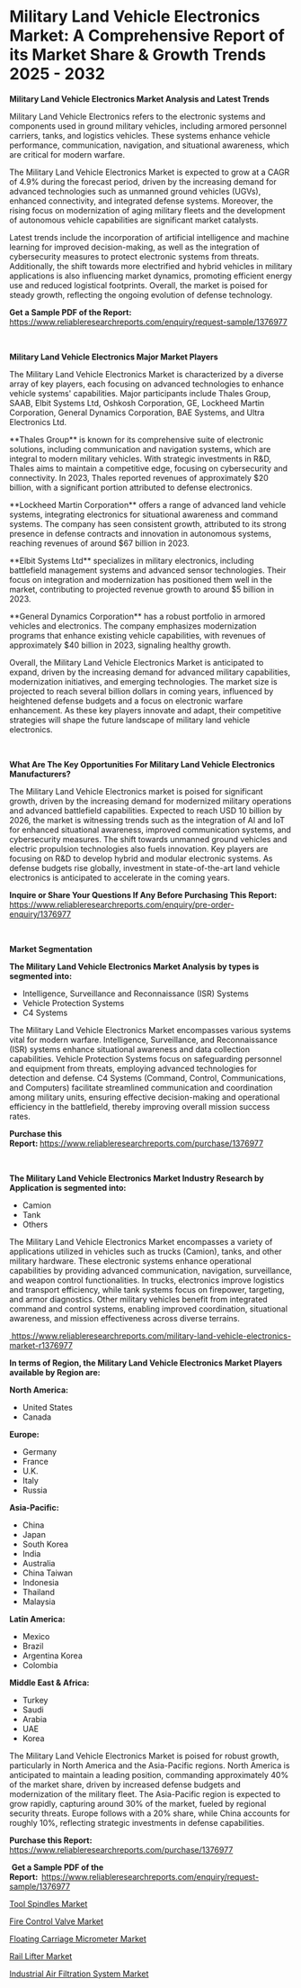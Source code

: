 <p><h1>Military Land Vehicle Electronics Market: A Comprehensive Report of its Market Share & Growth Trends 2025 - 2032</h1></p><p><strong>Military Land Vehicle Electronics Market Analysis and Latest Trends</strong></p>
<p><p>Military Land Vehicle Electronics refers to the electronic systems and components used in ground military vehicles, including armored personnel carriers, tanks, and logistics vehicles. These systems enhance vehicle performance, communication, navigation, and situational awareness, which are critical for modern warfare. </p><p>The Military Land Vehicle Electronics Market is expected to grow at a CAGR of 4.9% during the forecast period, driven by the increasing demand for advanced technologies such as unmanned ground vehicles (UGVs), enhanced connectivity, and integrated defense systems. Moreover, the rising focus on modernization of aging military fleets and the development of autonomous vehicle capabilities are significant market catalysts. </p><p>Latest trends include the incorporation of artificial intelligence and machine learning for improved decision-making, as well as the integration of cybersecurity measures to protect electronic systems from threats. Additionally, the shift towards more electrified and hybrid vehicles in military applications is also influencing market dynamics, promoting efficient energy use and reduced logistical footprints. Overall, the market is poised for steady growth, reflecting the ongoing evolution of defense technology.</p></p>
<p><strong>Get a Sample PDF of the Report:&nbsp;</strong> <a href="https://www.reliableresearchreports.com/enquiry/request-sample/1376977?utm_campaign=3446&utm_medium=2&utm_source=Github&utm_content=ia&utm_term=28032025&utm_id=military-land-vehicle-electronics">https://www.reliableresearchreports.com/enquiry/request-sample/1376977</a></p>
<p>&nbsp;</p>
<p><strong>Military Land Vehicle Electronics Major Market Players</strong></p>
<p><p>The Military Land Vehicle Electronics Market is characterized by a diverse array of key players, each focusing on advanced technologies to enhance vehicle systems' capabilities. Major participants include Thales Group, SAAB, Elbit Systems Ltd, Oshkosh Corporation, GE, Lockheed Martin Corporation, General Dynamics Corporation, BAE Systems, and Ultra Electronics Ltd.</p><p>**Thales Group** is known for its comprehensive suite of electronic solutions, including communication and navigation systems, which are integral to modern military vehicles. With strategic investments in R&D, Thales aims to maintain a competitive edge, focusing on cybersecurity and connectivity. In 2023, Thales reported revenues of approximately $20 billion, with a significant portion attributed to defense electronics.</p><p>**Lockheed Martin Corporation** offers a range of advanced land vehicle systems, integrating electronics for situational awareness and command systems. The company has seen consistent growth, attributed to its strong presence in defense contracts and innovation in autonomous systems, reaching revenues of around $67 billion in 2023.</p><p>**Elbit Systems Ltd** specializes in military electronics, including battlefield management systems and advanced sensor technologies. Their focus on integration and modernization has positioned them well in the market, contributing to projected revenue growth to around $5 billion in 2023.</p><p>**General Dynamics Corporation** has a robust portfolio in armored vehicles and electronics. The company emphasizes modernization programs that enhance existing vehicle capabilities, with revenues of approximately $40 billion in 2023, signaling healthy growth.</p><p>Overall, the Military Land Vehicle Electronics Market is anticipated to expand, driven by the increasing demand for advanced military capabilities, modernization initiatives, and emerging technologies. The market size is projected to reach several billion dollars in coming years, influenced by heightened defense budgets and a focus on electronic warfare enhancement. As these key players innovate and adapt, their competitive strategies will shape the future landscape of military land vehicle electronics.</p></p>
<p>&nbsp;</p>
<p><strong>What Are The Key Opportunities For Military Land Vehicle Electronics Manufacturers?</strong></p>
<p><p>The Military Land Vehicle Electronics market is poised for significant growth, driven by the increasing demand for modernized military operations and advanced battlefield capabilities. Expected to reach USD 10 billion by 2026, the market is witnessing trends such as the integration of AI and IoT for enhanced situational awareness, improved communication systems, and cybersecurity measures. The shift towards unmanned ground vehicles and electric propulsion technologies also fuels innovation. Key players are focusing on R&D to develop hybrid and modular electronic systems. As defense budgets rise globally, investment in state-of-the-art land vehicle electronics is anticipated to accelerate in the coming years.</p></p>
<p><strong>Inquire or Share Your Questions If Any Before Purchasing This Report:</strong> <a href="https://www.reliableresearchreports.com/enquiry/pre-order-enquiry/1376977?utm_campaign=3446&utm_medium=2&utm_source=Github&utm_content=ia&utm_term=28032025&utm_id=military-land-vehicle-electronics">https://www.reliableresearchreports.com/enquiry/pre-order-enquiry/1376977</a></p>
<p>&nbsp;</p>
<p><strong>Market Segmentation</strong></p>
<p><strong>The Military Land Vehicle Electronics Market Analysis by types is segmented into:</strong></p>
<p><ul><li>Intelligence, Surveillance and Reconnaissance (ISR) Systems</li><li>Vehicle Protection Systems</li><li>C4 Systems</li></ul></p>
<p><p>The Military Land Vehicle Electronics Market encompasses various systems vital for modern warfare. Intelligence, Surveillance, and Reconnaissance (ISR) systems enhance situational awareness and data collection capabilities. Vehicle Protection Systems focus on safeguarding personnel and equipment from threats, employing advanced technologies for detection and defense. C4 Systems (Command, Control, Communications, and Computers) facilitate streamlined communication and coordination among military units, ensuring effective decision-making and operational efficiency in the battlefield, thereby improving overall mission success rates.</p></p>
<p><strong>Purchase this Report:&nbsp;</strong><a href="https://www.reliableresearchreports.com/purchase/1376977?utm_campaign=3446&utm_medium=2&utm_source=Github&utm_content=ia&utm_term=28032025&utm_id=military-land-vehicle-electronics">https://www.reliableresearchreports.com/purchase/1376977</a></p>
<p>&nbsp;</p>
<p><strong>The Military Land Vehicle Electronics Market Industry Research by Application is segmented into:</strong></p>
<p><ul><li>Camion</li><li>Tank</li><li>Others</li></ul></p>
<p><p>The Military Land Vehicle Electronics Market encompasses a variety of applications utilized in vehicles such as trucks (Camion), tanks, and other military hardware. These electronic systems enhance operational capabilities by providing advanced communication, navigation, surveillance, and weapon control functionalities. In trucks, electronics improve logistics and transport efficiency, while tank systems focus on firepower, targeting, and armor diagnostics. Other military vehicles benefit from integrated command and control systems, enabling improved coordination, situational awareness, and mission effectiveness across diverse terrains.</p></p>
<p><a href="https://www.reliableresearchreports.com/military-land-vehicle-electronics-market-r1376977?utm_campaign=3446&utm_medium=2&utm_source=Github&utm_content=ia&utm_term=28032025&utm_id=military-land-vehicle-electronics">&nbsp;https://www.reliableresearchreports.com/military-land-vehicle-electronics-market-r1376977</a></p>
<p><strong>In terms of Region, the Military Land Vehicle Electronics Market Players available by Region are:</strong></p>
<p>
    <p> <strong> North America: </strong>
        <ul>
            <li>United States</li>
            <li>Canada</li>
        </ul>
        </p> 
    <p> <strong> Europe: </strong>
        <ul>
            <li>Germany</li>
            <li>France</li>
            <li>U.K.</li>
            <li>Italy</li>
            <li>Russia</li>
        </ul>
        </p> 
    <p> <strong> Asia-Pacific: </strong>
        <ul>
            <li>China</li>
            <li>Japan</li>
            <li>South Korea</li>
            <li>India</li>
            <li>Australia</li>
            <li>China Taiwan</li>
            <li>Indonesia</li>
            <li>Thailand</li>
            <li>Malaysia</li>
        </ul>
        </p> 
    <p> <strong> Latin America: </strong>
        <ul>
            <li>Mexico</li>
            <li>Brazil</li>
            <li>Argentina Korea</li>
            <li>Colombia</li>
        </ul>
        </p> 
    <p> <strong> Middle East & Africa: </strong>
        <ul>
            <li>Turkey</li>
            <li>Saudi</li>
            <li>Arabia</li>
            <li>UAE</li>
            <li>Korea</li>
        </ul>
    </p>
    </p>
<p><p>The Military Land Vehicle Electronics Market is poised for robust growth, particularly in North America and the Asia-Pacific regions. North America is anticipated to maintain a leading position, commanding approximately 40% of the market share, driven by increased defense budgets and modernization of the military fleet. The Asia-Pacific region is expected to grow rapidly, capturing around 30% of the market, fueled by regional security threats. Europe follows with a 20% share, while China accounts for roughly 10%, reflecting strategic investments in defense capabilities.</p></p>
<p><strong>Purchase this Report: </strong><a href="https://www.reliableresearchreports.com/purchase/1376977?utm_campaign=3446&utm_medium=2&utm_source=Github&utm_content=ia&utm_term=28032025&utm_id=military-land-vehicle-electronics">https://www.reliableresearchreports.com/purchase/1376977</a></p>
<p>&nbsp;<strong>Get a Sample PDF of the Report:&nbsp;&nbsp;</strong><a href="https://www.reliableresearchreports.com/enquiry/request-sample/1376977?utm_campaign=3446&utm_medium=2&utm_source=Github&utm_content=ia&utm_term=28032025&utm_id=military-land-vehicle-electronics">https://www.reliableresearchreports.com/enquiry/request-sample/1376977</a></p>
<p><strong></strong></p>
<p><p><a href="https://github.com/popoialraih3/Market-Research-Report-List-1/blob/main/tool-spindles-market.md?utm_campaign=3446&utm_medium=2&utm_source=Github&utm_content=ia&utm_term=28032025&utm_id=military-land-vehicle-electronics">Tool Spindles Market</a></p><p><a href="https://www.linkedin.com/pulse/navigating-fire-control-valve-market-incorporating-trends-rbqxe?utm_campaign=3446&utm_medium=2&utm_source=Github&utm_content=ia&utm_term=28032025&utm_id=military-land-vehicle-electronics">Fire Control Valve Market</a></p><p><a href="https://www.linkedin.com/pulse/floating-carriage-micrometer-market-study-forecasted-cagr-0luyf?utm_campaign=3446&utm_medium=2&utm_source=Github&utm_content=ia&utm_term=28032025&utm_id=military-land-vehicle-electronics">Floating Carriage Micrometer Market</a></p><p><a href="https://www.linkedin.com/pulse/rail-lifter-market-report-in-depth-trends-insights-projected-1hmne?utm_campaign=3446&utm_medium=2&utm_source=Github&utm_content=ia&utm_term=28032025&utm_id=military-land-vehicle-electronics">Rail Lifter Market</a></p><p><a href="https://www.linkedin.com/pulse/industrial-air-filtration-system-market-size-global-revenue-g1xre?utm_campaign=3446&utm_medium=2&utm_source=Github&utm_content=ia&utm_term=28032025&utm_id=military-land-vehicle-electronics">Industrial Air Filtration System Market</a></p></p>